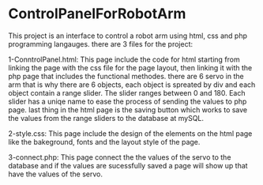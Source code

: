 # ControlPanelForRobotArm

This project is an interface to control a robot arm using html, css and php programming langauges.
there are 3 files for the project:

1-ConntrolPanel.html: 
This page include the code for html starting from linking the page with the css file for the page layout, then linking it with the php page that includes the functional methodes.
there are 6 servo in the arm that is why there are 6 objects, each object is spreated by div and each object contain a range slider. The slider ranges between 0 and 180. 
Each slider has a uniqe name to ease the process of sending the values to php page.
last thing in the html page is the saving button which works to save the values from the range sliders to the database at mySQL.

2-style.css:
This page include the design of the elements on the html page like the bakeground, fonts and the layout style of the page.

3-connect.php:
This page connect the the values of the servo to the database and if the values are sucessfully saved a page will show up that have the values of the servo.


